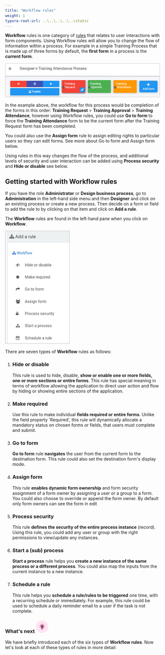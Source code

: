 ```yaml
---
title: "Workflow rules"
weight: 1
typora-root-url: ..\..\..\..\..\static
---
```


**Workflow** rules is one category of [rules](/docs/platform/rules/) that relates to user interactions with form components. Using Workflow rules will allow you to change the flow of information within a process. For example in a simple Training Process that is made up of three forms by default, the **first form** in a process is the **current form**. 

   ![Three form process example](/images/3-form-example.jpg)

In the example above, the workflow for this process would be completion of the forms in this order: **Training Request** > **Training Approval** > **Training Attendance**, however using Workflow rules, you could use **Go to form** to force the **Training Attendance** form to be the current form after the Training Request form has been completed. 

You could also use the **Assign form** rule to assign editing rights to particular users so they can edit forms. See more about Go to form and Assign form below.

Using rules in this way changes the flow of the process, and additional levels of security and user interaction can be added using **Process security** and **Hide or disable** see below.



## Getting started with Workflow rules ##

If you have the role **Administrator** or **Design business process**, go to **Administration** in the left-hand side menu and then **Designer** and click on an existing process or create a new process. Then decide on a form or field to add the rule to by clicking on that item and click on **Add a rule**. 

The **Workflow** rules are found in the left-hand pane when you click on **Workflow**.

![Workflow rules](/images/workflow-rules.jpg)

There are seven types of **Workflow** rules as follows:

1. ### Hide or disable 

   This rule is used to hide, disable, **show or enable one or more fields, one or more sections or entire forms**. This rule has special meaning in terms of workflow allowing the application to direct user action and flow by hiding or showing entire sections of the application.

2. ### Make required

   Use this rule to make individual **fields required or entire forms**. Unlike the field property 'Required', this rule will dynamically allocate a mandatory status on chosen forms or fields, that users must complete and submit.

3. ### Go to form 

   **Go to form** rule **navigates** the user from the current form to the destination form. This rule could also set the destination form's display mode.

4. ### Assign form 

   This rule **enables dynamic form ownership** and form security assignment of a form owner by assigning a user or a group to a form. You could also choose to override or append the form owner. By default only form owners can see the form in edit 

5. ### Process security 

   This rule **defines the security of the entire process instance** (record). Using this rule, you could add any user or group with the right permissions to view/update any instances.

6. ### Start a (sub) process

   **Start a process** rule helps you **create a new instance of the same process or a different process**. You could also map the inputs from the current instance to a new instance.

7. ### Schedule a rule 

   This rule helps you **schedule a rule/rules to be triggered** one time, with a recurring schedule or immediately. For example, this rule could be used to schedule a daily reminder email to a user if the task is not complete.



### What's next  ![Idea icon](/images/18.png) ###

We have briefly introduced each of the six types of **Workflow rules**. Now let's look at each of these types of rules in more detail:
